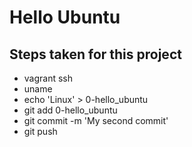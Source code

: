 # Hello Ubuntu

## Steps taken for this project
* vagrant ssh
* uname
* echo 'Linux' > 0-hello_ubuntu
* git add 0-hello_ubuntu
* git commit -m 'My second commit'
* git push